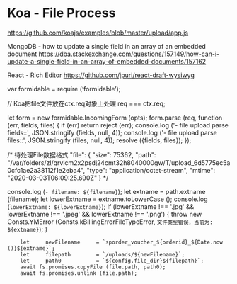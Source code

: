 # Koa - File Process
https://github.com/koajs/examples/blob/master/upload/app.js

MongoDB - how to update a single field  in an array of an embedded document
https://dba.stackexchange.com/questions/157149/how-can-i-update-a-single-field-in-an-array-of-embedded-documents/157162

React - Rich Editor
https://github.com/jpuri/react-draft-wysiwyg

var formidable = require (‘formidable’);

// Koa把file文件放在ctx.req对象上处理
req === ctx.req;

let   form = new formidable.IncomingForm (opts);
form.parse (req, function (err, fields, files) {
        if (err) return reject (err);
                console.log ('- file upload parse fields::', JSON.stringify (fields, null, 4));
                console.log ('- file upload parse files::', JSON.stringify (files, null, 4));
                resolve ({fields, files});
        });

/* 待处理File数据格式
"file": {
        "size": 75362,
        "path": "/var/folders/zl/qrvlcm2x2psdj24cmt32h8040000gw/T/upload_6d5775ec5a0cfc1ae2a38112f1e2eba4",
        "type": "application/octet-stream",
        "mtime": "2020-03-03T06:09:25.690Z"
    }
*/



console.log (`- filename: ${filename}`);
        let     extname         = path.extname (filename);
        let     lowerExtname    = extname.toLowerCase ();
        console.log (`lowerExtname: ${lowerExtname}`);
        if (lowerExtname !== '.jpg' && lowerExtname !== '.jpeg' && lowerExtname !== '.png') {
                throw new Consts.YMError (Consts.kBillingErrorFileTypeError, `文件类型错误，当前为: ${extname}`);
        }

        let     newFilename     = `sporder_voucher_${orderid}_${Date.now ()}${extname}`;
        let     filepath        = `/uploads/${newFilename}`;
        let     path0           = `${config.file_dir}${filepath}`;
        await fs.promises.copyFile (file.path, path0);
        await fs.promises.unlink (file.path);
